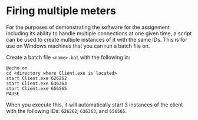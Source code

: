 # Firing multiple meters
For the purposes of demonstrating the software for the assignment including its ability to handle multiple connections at one given time, a script can be used to create multiple instances of it with the same IDs. This is for use on Windows machines that you can run a batch file on.

Create a batch file `<name>.bat` with the following in:

```
@echo on
cd <directory where Client.exe is located>
start Client.exe 626262
start Client.exe 636363
start Client.exe 656565
PAUSE
```

When you execute this, it will automatically start 3 instances of the client with the following IDs: `626262`, `636363`, and `656565`.
